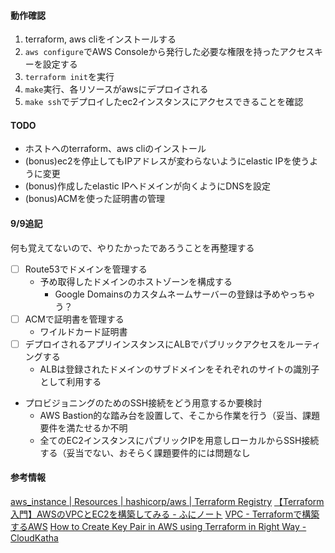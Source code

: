 #### 動作確認
1. terraform, aws cliをインストールする
2. `aws configure`でAWS Consoleから発行した必要な権限を持ったアクセスキーを設定する
3. `terraform init`を実行
4. `make`実行、各リソースがawsにデプロイされる
5. `make ssh`でデプロイしたec2インスタンスにアクセスできることを確認

#### TODO
- ホストへのterraform、aws cliのインストール
- (bonus)ec2を停止してもIPアドレスが変わらないようにelastic IPを使うように変更
- (bonus)作成したelastic IPへドメインが向くようにDNSを設定
- (bonus)ACMを使った証明書の管理

#### 9/9追記
何も覚えてないので、やりたかったであろうことを再整理する
- [ ] Route53でドメインを管理する
  - 予め取得したドメインのホストゾーンを構成する
    - Google Domainsのカスタムネームサーバーの登録は予めやっちゃう？
- [ ] ACMで証明書を管理する
  - ワイルドカード証明書
- [ ] デプロイされるアプリインスタンスにALBでパブリックアクセスをルーティングする
  - ALBは登録されたドメインのサブドメインをそれぞれのサイトの識別子として利用する
- プロビジョニングのためのSSH接続をどう用意するか要検討
  - AWS Bastion的な踏み台を設置して、そこから作業を行う（妥当、課題要件を満たせるか不明
  - 全てのEC2インスタンスにパブリックIPを用意しローカルからSSH接続する（妥当でない、おそらく課題要件的には問題なし

#### 参考情報
[aws\_instance | Resources | hashicorp/aws | Terraform Registry](https://registry.terraform.io/providers/hashicorp/aws/latest/docs/resources/instance#ebs_block_device)
[【Terraform入門】AWSのVPCとEC2を構築してみる - ふにノート](https://kacfg.com/terraform-vpc-ec2/#Terraformtf)
[VPC - Terraformで構築するAWS](https://y-ohgi.com/introduction-terraform/handson/vpc/)
[How to Create Key Pair in AWS using Terraform in Right Way - CloudKatha](https://cloudkatha.com/how-to-create-key-pair-in-aws-using-terraform-in-right-way/)